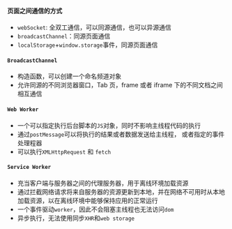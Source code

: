 #### 页面之间通信的方式
 * `webSocket`: 全双工通信，可以同源通信，也可以异源通信
 * `broadcastChannel`：同源页面通信
 * `localStorage`+`window.storage`事件，同源页面通信


#### `BroadcastChannel`
* 构造函数，可以创建一个命名频道对象
* 允许同源的不同浏览器窗口，Tab 页，frame 或者 iframe 下的不同文档之间相互通信

#### `Web Worker`
* 一个可以指定执行后台脚本的`JS`对象，同时不影响主线程代码的执行
* 通过`postMessage`可以将执行的结果或者数据发送给主线程， 或者指定的事件处理程器
* 可以执行`XMLHttpRequest` 和 `fetch`

#### `Service Worker`
* 充当客户端与服务器之间的代理服务器，用于离线环境加载资源
* 通过拦截网络请求将来自服务器的资源更新到本地，并在网络不可用时从本地加载资源，以在离线环境中能够保持应用的正常运行
* 一个事件驱动`worker`，因此不会阻塞主线程也无法访问`dom`
* 异步执行，无法使用同步`XHR`和`web storage`